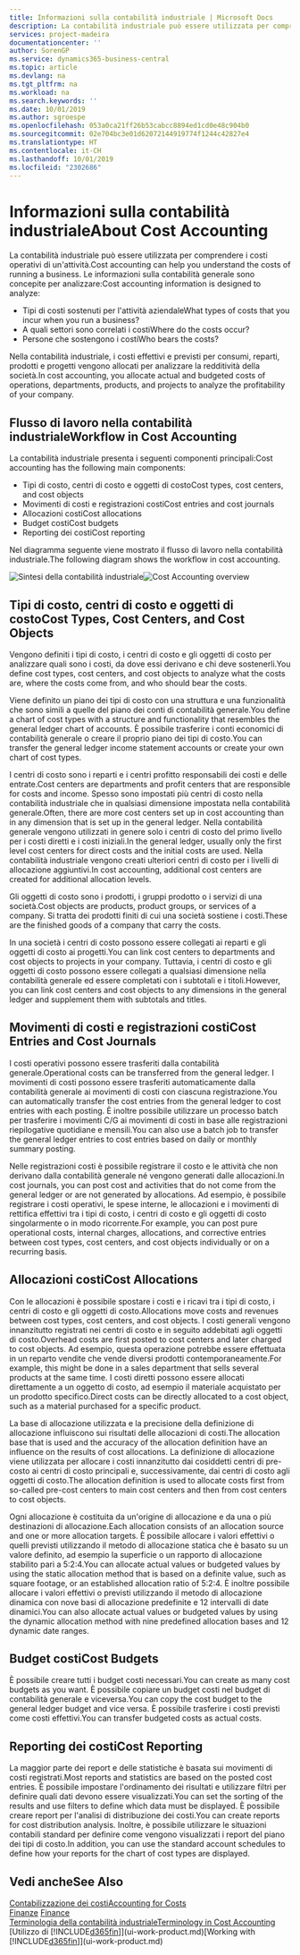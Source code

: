 ```yaml
---
title: Informazioni sulla contabilità industriale | Microsoft Docs
description: La contabilità industriale può essere utilizzata per comprendere i costi operativi di un'attività.
services: project-madeira
documentationcenter: ''
author: SorenGP
ms.service: dynamics365-business-central
ms.topic: article
ms.devlang: na
ms.tgt_pltfrm: na
ms.workload: na
ms.search.keywords: ''
ms.date: 10/01/2019
ms.author: sgroespe
ms.openlocfilehash: 053a0ca21ff26b53cabcc8894ed1cd0e48c904b0
ms.sourcegitcommit: 02e704bc3e01d62072144919774f1244c42827e4
ms.translationtype: HT
ms.contentlocale: it-CH
ms.lasthandoff: 10/01/2019
ms.locfileid: "2302686"
---
```

# <a name="about-cost-accounting"></a><span data-ttu-id="6d256-103">Informazioni sulla contabilità industriale</span><span class="sxs-lookup"><span data-stu-id="6d256-103">About Cost Accounting</span></span>
<span data-ttu-id="6d256-104">La contabilità industriale può essere utilizzata per comprendere i costi operativi di un'attività.</span><span class="sxs-lookup"><span data-stu-id="6d256-104">Cost accounting can help you understand the costs of running a business.</span></span> <span data-ttu-id="6d256-105">Le informazioni sulla contabilità generale sono concepite per analizzare:</span><span class="sxs-lookup"><span data-stu-id="6d256-105">Cost accounting information is designed to analyze:</span></span>  

-   <span data-ttu-id="6d256-106">Tipi di costi sostenuti per l'attività aziendale</span><span class="sxs-lookup"><span data-stu-id="6d256-106">What types of costs that you incur when you run a business?</span></span>  
-   <span data-ttu-id="6d256-107">A quali settori sono correlati i costi</span><span class="sxs-lookup"><span data-stu-id="6d256-107">Where do the costs occur?</span></span>  
-   <span data-ttu-id="6d256-108">Persone che sostengono i costi</span><span class="sxs-lookup"><span data-stu-id="6d256-108">Who bears the costs?</span></span>  

<span data-ttu-id="6d256-109">Nella contabilità industriale, i costi effettivi e previsti per consumi, reparti, prodotti e progetti vengono allocati per analizzare la redditività della società.</span><span class="sxs-lookup"><span data-stu-id="6d256-109">In cost accounting, you allocate actual and budgeted costs of operations, departments, products, and projects to analyze the profitability of your company.</span></span>  

## <a name="workflow-in-cost-accounting"></a><span data-ttu-id="6d256-110">Flusso di lavoro nella contabilità industriale</span><span class="sxs-lookup"><span data-stu-id="6d256-110">Workflow in Cost Accounting</span></span>  
<span data-ttu-id="6d256-111">La contabilità industriale presenta i seguenti componenti principali:</span><span class="sxs-lookup"><span data-stu-id="6d256-111">Cost accounting has the following main components:</span></span>  

-   <span data-ttu-id="6d256-112">Tipi di costo, centri di costo e oggetti di costo</span><span class="sxs-lookup"><span data-stu-id="6d256-112">Cost types, cost centers, and cost objects</span></span>  
-   <span data-ttu-id="6d256-113">Movimenti di costi e registrazioni costi</span><span class="sxs-lookup"><span data-stu-id="6d256-113">Cost entries and cost journals</span></span>  
-   <span data-ttu-id="6d256-114">Allocazioni costi</span><span class="sxs-lookup"><span data-stu-id="6d256-114">Cost allocations</span></span>  
-   <span data-ttu-id="6d256-115">Budget costi</span><span class="sxs-lookup"><span data-stu-id="6d256-115">Cost budgets</span></span>
-   <span data-ttu-id="6d256-116">Reporting dei costi</span><span class="sxs-lookup"><span data-stu-id="6d256-116">Cost reporting</span></span>  

<span data-ttu-id="6d256-117">Nel diagramma seguente viene mostrato il flusso di lavoro nella contabilità industriale.</span><span class="sxs-lookup"><span data-stu-id="6d256-117">The following diagram shows the workflow in cost accounting.</span></span>  

<span data-ttu-id="6d256-118">![Sintesi della contabilità industriale](media/costaccountingoverview.png "CostAccountingOverview")</span><span class="sxs-lookup"><span data-stu-id="6d256-118">![Cost Accounting overview](media/costaccountingoverview.png "CostAccountingOverview")</span></span>  

## <a name="cost-types-cost-centers-and-cost-objects"></a><span data-ttu-id="6d256-119">Tipi di costo, centri di costo e oggetti di costo</span><span class="sxs-lookup"><span data-stu-id="6d256-119">Cost Types, Cost Centers, and Cost Objects</span></span>  
<span data-ttu-id="6d256-120">Vengono definiti i tipi di costo, i centri di costo e gli oggetti di costo per analizzare quali sono i costi, da dove essi derivano e chi deve sostenerli.</span><span class="sxs-lookup"><span data-stu-id="6d256-120">You define cost types, cost centers, and cost objects to analyze what the costs are, where the costs come from, and who should bear the costs.</span></span>  

<span data-ttu-id="6d256-121">Viene definito un piano dei tipi di costo con una struttura e una funzionalità che sono simili a quelle del piano dei conti di contabilità generale.</span><span class="sxs-lookup"><span data-stu-id="6d256-121">You define a chart of cost types with a structure and functionality that resembles the general ledger chart of accounts.</span></span> <span data-ttu-id="6d256-122">È possibile trasferire i conti economici di contabilità generale o creare il proprio piano dei tipi di costo.</span><span class="sxs-lookup"><span data-stu-id="6d256-122">You can transfer the general ledger income statement accounts or create your own chart of cost types.</span></span>  

<span data-ttu-id="6d256-123">I centri di costo sono i reparti e i centri profitto responsabili dei costi e delle entrate.</span><span class="sxs-lookup"><span data-stu-id="6d256-123">Cost centers are departments and profit centers that are responsible for costs and income.</span></span> <span data-ttu-id="6d256-124">Spesso sono impostati più centri di costo nella contabilità industriale che in qualsiasi dimensione impostata nella contabilità generale.</span><span class="sxs-lookup"><span data-stu-id="6d256-124">Often, there are more cost centers set up in cost accounting than in any dimension that is set up in the general ledger.</span></span> <span data-ttu-id="6d256-125">Nella contabilità generale vengono utilizzati in genere solo i centri di costo del primo livello per i costi diretti e i costi iniziali.</span><span class="sxs-lookup"><span data-stu-id="6d256-125">In the general ledger, usually only the first level cost centers for direct costs and the initial costs are used.</span></span> <span data-ttu-id="6d256-126">Nella contabilità industriale vengono creati ulteriori centri di costo per i livelli di allocazione aggiuntivi.</span><span class="sxs-lookup"><span data-stu-id="6d256-126">In cost accounting, additional cost centers are created for additional allocation levels.</span></span>  

<span data-ttu-id="6d256-127">Gli oggetti di costo sono i prodotti, i gruppi prodotto o i servizi di una società.</span><span class="sxs-lookup"><span data-stu-id="6d256-127">Cost objects are products, product groups, or services of a company.</span></span> <span data-ttu-id="6d256-128">Si tratta dei prodotti finiti di cui una società sostiene i costi.</span><span class="sxs-lookup"><span data-stu-id="6d256-128">These are the finished goods of a company that carry the costs.</span></span>  

<span data-ttu-id="6d256-129">In una società i centri di costo possono essere collegati ai reparti e gli oggetti di costo ai progetti.</span><span class="sxs-lookup"><span data-stu-id="6d256-129">You can link cost centers to departments and cost objects to projects in your company.</span></span> <span data-ttu-id="6d256-130">Tuttavia, i centri di costo e gli oggetti di costo possono essere collegati a qualsiasi dimensione nella contabilità generale ed essere completati con i subtotali e i titoli.</span><span class="sxs-lookup"><span data-stu-id="6d256-130">However, you can link cost centers and cost objects to any dimensions in the general ledger and supplement them with subtotals and titles.</span></span>  

## <a name="cost-entries-and-cost-journals"></a><span data-ttu-id="6d256-131">Movimenti di costi e registrazioni costi</span><span class="sxs-lookup"><span data-stu-id="6d256-131">Cost Entries and Cost Journals</span></span>  
<span data-ttu-id="6d256-132">I costi operativi possono essere trasferiti dalla contabilità generale.</span><span class="sxs-lookup"><span data-stu-id="6d256-132">Operational costs can be transferred from the general ledger.</span></span> <span data-ttu-id="6d256-133">I movimenti di costi possono essere trasferiti automaticamente dalla contabilità generale ai movimenti di costi con ciascuna registrazione.</span><span class="sxs-lookup"><span data-stu-id="6d256-133">You can automatically transfer the cost entries from the general ledger to cost entries with each posting.</span></span> <span data-ttu-id="6d256-134">È inoltre possibile utilizzare un processo batch per trasferire i movimenti C/G ai movimenti di costi in base alle registrazioni riepilogative quotidiane e mensili.</span><span class="sxs-lookup"><span data-stu-id="6d256-134">You can also use a batch job to transfer the general ledger entries to cost entries based on daily or monthly summary posting.</span></span>  

<span data-ttu-id="6d256-135">Nelle registrazioni costi è possibile registrare il costo e le attività che non derivano dalla contabilità generale né vengono generati dalle allocazioni.</span><span class="sxs-lookup"><span data-stu-id="6d256-135">In cost journals, you can post cost and activities that do not come from the general ledger or are not generated by allocations.</span></span> <span data-ttu-id="6d256-136">Ad esempio, è possibile registrare i costi operativi, le spese interne, le allocazioni e i movimenti di rettifica effettivi tra i tipi di costo, i centri di costo e gli oggetti di costo singolarmente o in modo ricorrente.</span><span class="sxs-lookup"><span data-stu-id="6d256-136">For example, you can post pure operational costs, internal charges, allocations, and corrective entries between cost types, cost centers, and cost objects individually or on a recurring basis.</span></span>  

## <a name="cost-allocations"></a><span data-ttu-id="6d256-137">Allocazioni costi</span><span class="sxs-lookup"><span data-stu-id="6d256-137">Cost Allocations</span></span>  
<span data-ttu-id="6d256-138">Con le allocazioni è possibile spostare i costi e i ricavi tra i tipi di costo, i centri di costo e gli oggetti di costo.</span><span class="sxs-lookup"><span data-stu-id="6d256-138">Allocations move costs and revenues between cost types, cost centers, and cost objects.</span></span> <span data-ttu-id="6d256-139">I costi generali vengono innanzitutto registrati nei centri di costo e in seguito addebitati agli oggetti di costo.</span><span class="sxs-lookup"><span data-stu-id="6d256-139">Overhead costs are first posted to cost centers and later charged to cost objects.</span></span> <span data-ttu-id="6d256-140">Ad esempio, questa operazione potrebbe essere effettuata in un reparto vendite che vende diversi prodotti contemporaneamente.</span><span class="sxs-lookup"><span data-stu-id="6d256-140">For example, this might be done in a sales department that sells several products at the same time.</span></span> <span data-ttu-id="6d256-141">I costi diretti possono essere allocati direttamente a un oggetto di costo, ad esempio il materiale acquistato per un prodotto specifico.</span><span class="sxs-lookup"><span data-stu-id="6d256-141">Direct costs can be directly allocated to a cost object, such as a material purchased for a specific product.</span></span>  

<span data-ttu-id="6d256-142">La base di allocazione utilizzata e la precisione della definizione di allocazione influiscono sui risultati delle allocazioni di costi.</span><span class="sxs-lookup"><span data-stu-id="6d256-142">The allocation base that is used and the accuracy of the allocation definition have an influence on the results of cost allocations.</span></span> <span data-ttu-id="6d256-143">La definizione di allocazione viene utilizzata per allocare i costi innanzitutto dai cosiddetti centri di pre-costo ai centri di costo principali e, successivamente, dai centri di costo agli oggetti di costo.</span><span class="sxs-lookup"><span data-stu-id="6d256-143">The allocation definition is used to allocate costs first from so-called pre-cost centers to main cost centers and then from cost centers to cost objects.</span></span>  

<span data-ttu-id="6d256-144">Ogni allocazione è costituita da un'origine di allocazione e da una o più destinazioni di allocazione.</span><span class="sxs-lookup"><span data-stu-id="6d256-144">Each allocation consists of an allocation source and one or more allocation targets.</span></span> <span data-ttu-id="6d256-145">È possibile allocare i valori effettivi o quelli previsti utilizzando il metodo di allocazione statica che è basato su un valore definito, ad esempio la superficie o un rapporto di allocazione stabilito pari a 5:2:4.</span><span class="sxs-lookup"><span data-stu-id="6d256-145">You can allocate actual values or budgeted values by using the static allocation method that is based on a definite value, such as square footage, or an established allocation ratio of 5:2:4.</span></span> <span data-ttu-id="6d256-146">È inoltre possibile allocare i valori effettivi o previsti utilizzando il metodo di allocazione dinamica con nove basi di allocazione predefinite e 12 intervalli di date dinamici.</span><span class="sxs-lookup"><span data-stu-id="6d256-146">You can also allocate actual values or budgeted values by using the dynamic allocation method with nine predefined allocation bases and 12 dynamic date ranges.</span></span>  

## <a name="cost-budgets"></a><span data-ttu-id="6d256-147">Budget costi</span><span class="sxs-lookup"><span data-stu-id="6d256-147">Cost Budgets</span></span>  
<span data-ttu-id="6d256-148">È possibile creare tutti i budget costi necessari.</span><span class="sxs-lookup"><span data-stu-id="6d256-148">You can create as many cost budgets as you want.</span></span> <span data-ttu-id="6d256-149">È possibile copiare un budget costi nel budget di contabilità generale e viceversa.</span><span class="sxs-lookup"><span data-stu-id="6d256-149">You can copy the cost budget to the general ledger budget and vice versa.</span></span> <span data-ttu-id="6d256-150">È possibile trasferire i costi previsti come costi effettivi.</span><span class="sxs-lookup"><span data-stu-id="6d256-150">You can transfer budgeted costs as actual costs.</span></span>  

## <a name="cost-reporting"></a><span data-ttu-id="6d256-151">Reporting dei costi</span><span class="sxs-lookup"><span data-stu-id="6d256-151">Cost Reporting</span></span>  
<span data-ttu-id="6d256-152">La maggior parte dei report e delle statistiche è basata sui movimenti di costi registrati.</span><span class="sxs-lookup"><span data-stu-id="6d256-152">Most reports and statistics are based on the posted cost entries.</span></span> <span data-ttu-id="6d256-153">È possibile impostare l'ordinamento dei risultati e utilizzare filtri per definire quali dati devono essere visualizzati.</span><span class="sxs-lookup"><span data-stu-id="6d256-153">You can set the sorting of the results and use filters to define which data must be displayed.</span></span> <span data-ttu-id="6d256-154">È possibile creare report per l'analisi di distribuzione dei costi.</span><span class="sxs-lookup"><span data-stu-id="6d256-154">You can create reports for cost distribution analysis.</span></span> <span data-ttu-id="6d256-155">Inoltre, è possibile utilizzare le situazioni contabili standard per definire come vengono visualizzati i report del piano dei tipi di costo.</span><span class="sxs-lookup"><span data-stu-id="6d256-155">In addition, you can use the standard account schedules to define how your reports for the chart of cost types are displayed.</span></span>  

## <a name="see-also"></a><span data-ttu-id="6d256-156">Vedi anche</span><span class="sxs-lookup"><span data-stu-id="6d256-156">See Also</span></span>  
 [<span data-ttu-id="6d256-157">Contabilizzazione dei costi</span><span class="sxs-lookup"><span data-stu-id="6d256-157">Accounting for Costs</span></span>](finance-manage-cost-accounting.md)  
 <span data-ttu-id="6d256-158">[Finanze](finance.md) </span><span class="sxs-lookup"><span data-stu-id="6d256-158">[Finance](finance.md) </span></span>  
 [<span data-ttu-id="6d256-159">Terminologia della contabilità industriale</span><span class="sxs-lookup"><span data-stu-id="6d256-159">Terminology in Cost Accounting</span></span>](finance-terminology-in-cost-accounting.md)  
 <span data-ttu-id="6d256-160">[Utilizzo di [!INCLUDE[d365fin](includes/d365fin_md.md)]](ui-work-product.md)</span><span class="sxs-lookup"><span data-stu-id="6d256-160">[Working with [!INCLUDE[d365fin](includes/d365fin_md.md)]](ui-work-product.md)</span></span>
